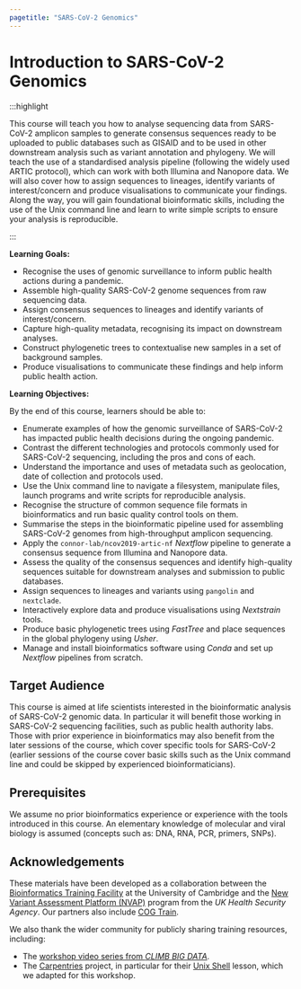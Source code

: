 ```yaml
---
pagetitle: "SARS-CoV-2 Genomics"
---
```


# Introduction to SARS-CoV-2 Genomics

:::highlight

This course will teach you how to analyse sequencing data from SARS-CoV-2 amplicon samples to generate consensus sequences ready to be uploaded to public databases such as GISAID and to be used in other downstream analysis such as variant annotation and phylogeny. We will teach the use of a standardised analysis pipeline (following the widely used ARTIC protocol), which can work with both Illumina and Nanopore data. We will also cover how to assign sequences to lineages, identify variants of interest/concern and produce visualisations to communicate your findings. Along the way, you will gain foundational bioinformatic skills, including the use of the Unix command line and learn to write simple scripts to ensure your analysis is reproducible. 

:::

**Learning Goals:**

- Recognise the uses of genomic surveillance to inform public health actions during a pandemic. 
- Assemble high-quality SARS-CoV-2 genome sequences from raw sequencing data.
- Assign consensus sequences to lineages and identify variants of interest/concern.
- Capture high-quality metadata, recognising its impact on downstream analyses.
- Construct phylogenetic trees to contextualise new samples in a set of background samples.
- Produce visualisations to communicate these findings and help inform public health action. 

**Learning Objectives:**

By the end of this course, learners should be able to:

- Enumerate examples of how the genomic surveillance of SARS-CoV-2 has impacted public health decisions during the ongoing pandemic. 
- Contrast the different technologies and protocols commonly used for SARS-CoV-2 sequencing, including the pros and cons of each. 
- Understand the importance and uses of metadata such as geolocation, date of collection and protocols used. 
- Use the Unix command line to navigate a filesystem, manipulate files, launch programs and write scripts for reproducible analysis.
- Recognise the structure of common sequence file formats in bioinformatics and run basic quality control tools on them.
- Summarise the steps in the bioinformatic pipeline used for assembling SARS-CoV-2 genomes from high-throughput amplicon sequencing.
- Apply the `connor-lab/ncov2019-artic-nf` _Nextflow_ pipeline to generate a consensus sequence from Illumina and Nanopore data.
- Assess the quality of the consensus sequences and identify high-quality sequences suitable for downstream analyses and submission to public databases.
- Assign sequences to lineages and variants using `pangolin` and `nextclade`.
- Interactively explore data and produce visualisations using _Nextstrain_ tools.
- Produce basic phylogenetic trees using _FastTree_ and place sequences in the global phylogeny using _Usher_.
- Manage and install bioinformatics software using _Conda_ and set up _Nextflow_ pipelines from scratch.


## Target Audience

This course is aimed at life scientists interested in the bioinformatic analysis of SARS-CoV-2 genomic data. 
In particular it will benefit those working in SARS-CoV-2 sequencing facilities, such as public health authority labs. 
Those with prior experience in bioinformatics may also benefit from the later sessions of the course, which cover specific tools for SARS-CoV-2 (earlier sessions of the course cover basic skills such as the Unix command line and could be skipped by experienced bioinformaticians).


## Prerequisites

We assume no prior bioinformatics experience or experience with the tools introduced in this course. 
An elementary knowledge of molecular and viral biology is assumed (concepts such as: DNA, RNA, PCR, primers, SNPs).

<!-- 
## Schedule 

:::warning
This is a rough working draft to run across half-day sessions (3-4h long).
Only after the first run will we have a more concrete idea of timings.
:::

| | Session | Duration (estimate) |
|--:|:--|:--|
| Day 1 | [Introduction to SARS-CoV-2 Genomics](01-intro.html) | 1h |
|       | [Introduction to the Unix Command Line](02-unix.html) | 3h |
| Day 2 | [Introduction to NGS Sequencing](03-intro_ngs.html) | 2h |
|       | [SARS-CoV-2 Reference-based Consensus Assembly](04-artic_nextflow.html) | 2h |
| Day 3 | [Lineage Assignment and Variant Classification](05-lineage_assignment.html) | 2h |
|       | [Building phylogenetic trees](06-phylogeny.html) | 2h |
| Day 4 | [Managing and Installing Software](07-nextflow_conda_setup.html) | 2h |
|       | Q&A | 1h |
 -->

## Acknowledgements

These materials have been developed as a collaboration between the [Bioinformatics Training Facility](https://bioinfotraining.bio.cam.ac.uk/) at the University of Cambridge and the [New Variant Assessment Platform (NVAP)](https://www.gov.uk/guidance/new-variant-assessment-platform) program from the _UK Health Security Agency_.
Our partners also include [COG Train](https://www.cogconsortium.uk/cog-train/about-cog-train/).

We also thank the wider community for publicly sharing training resources, including: 

- The [workshop video series from _CLIMB BIG DATA_](https://www.youtube.com/channel/UCdiGIIyryQL3x-Og5uiY1rw).
- The [Carpentries](https://carpentries.org/) project, in particular for their [Unix Shell](https://swcarpentry.github.io/shell-novice/) lesson, which we adapted for this workshop. 

